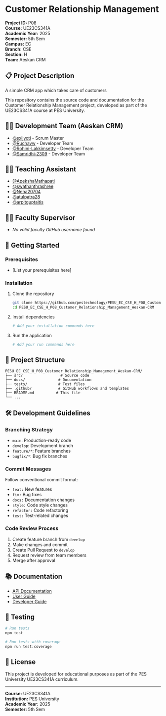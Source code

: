 # Customer Relationship Management

**Project ID:** P08  
**Course:** UE23CS341A  
**Academic Year:** 2025  
**Semester:** 5th Sem  
**Campus:** EC  
**Branch:** CSE  
**Section:** H  
**Team:** Aeskan CRM

## 📋 Project Description

A simple CRM app which takes care of customers

This repository contains the source code and documentation for the Customer Relationship Management project, developed as part of the UE23CS341A course at PES University.

## 🧑‍💻 Development Team (Aeskan CRM)

- [@sxijyoti](https://github.com/sxijyoti) - Scrum Master
- [@Ruchavw](https://github.com/Ruchavw) - Developer Team
- [@Rohini-Lakkimsetty](https://github.com/Rohini-Lakkimsetty) - Developer Team
- [@Samridhi-2309](https://github.com/Samridhi-2309) - Developer Team

## 👨‍🏫 Teaching Assistant

- [@ApekshaMathapati](https://github.com/ApekshaMathapati)
- [@swathanthrashree](https://github.com/swathanthrashree)
- [@Neha20704](https://github.com/Neha20704)
- [@atulpatra28](https://github.com/atulpatra28)
- [@arpitguptaitis](https://github.com/arpitguptaitis)

## 👨‍⚖️ Faculty Supervisor

- *No valid faculty GitHub username found*


## 🚀 Getting Started

### Prerequisites
- [List your prerequisites here]

### Installation
1. Clone the repository
   ```bash
   git clone https://github.com/pestechnology/PESU_EC_CSE_H_P08_Customer_Relationship_Management_Aeskan-CRM.git
   cd PESU_EC_CSE_H_P08_Customer_Relationship_Management_Aeskan-CRM
   ```

2. Install dependencies
   ```bash
   # Add your installation commands here
   ```

3. Run the application
   ```bash
   # Add your run commands here
   ```

## 📁 Project Structure

```
PESU_EC_CSE_H_P08_Customer_Relationship_Management_Aeskan-CRM/
├── src/                 # Source code
├── docs/               # Documentation
├── tests/              # Test files
├── .github/            # GitHub workflows and templates
├── README.md          # This file
└── ...
```

## 🛠️ Development Guidelines

### Branching Strategy
- `main`: Production-ready code
- `develop`: Development branch
- `feature/*`: Feature branches
- `bugfix/*`: Bug fix branches

### Commit Messages
Follow conventional commit format:
- `feat:` New features
- `fix:` Bug fixes
- `docs:` Documentation changes
- `style:` Code style changes
- `refactor:` Code refactoring
- `test:` Test-related changes

### Code Review Process
1. Create feature branch from `develop`
2. Make changes and commit
3. Create Pull Request to `develop`
4. Request review from team members
5. Merge after approval

## 📚 Documentation

- [API Documentation](docs/api.md)
- [User Guide](docs/user-guide.md)
- [Developer Guide](docs/developer-guide.md)

## 🧪 Testing

```bash
# Run tests
npm test

# Run tests with coverage
npm run test:coverage
```

## 📄 License

This project is developed for educational purposes as part of the PES University UE23CS341A curriculum.

---

**Course:** UE23CS341A  
**Institution:** PES University  
**Academic Year:** 2025  
**Semester:** 5th Sem
